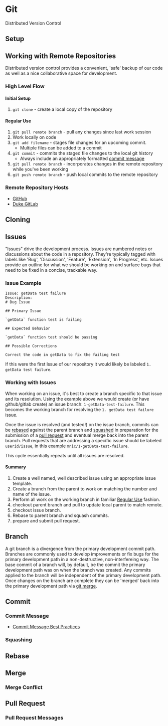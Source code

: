 # Git

Distributed Version Control

## Setup

## Working with Remote Repositories

Distributed version control provides a convenient, 'safe' backup of our code as well as a nice collaborative space for development.

### High Level Flow

#### Initial Setup

1. `git clone` - create a local copy of the repository

#### Regular Use

1. `git pull remote branch` - pull any changes since last work session
1. Work locally on code
1. `git add filename` - stages file changes for an upcoming commit.
    - Multiple files can be added to a commit
1. `git commit` - commits the staged file changes to the local git history
    - Always include an appropriately formatted [commit message](##Commit)
1. `git pull remote branch` - incorporates changes in the remote repository while you've been working
1. `git push remote branch` - push local commits to the remote repository

### Remote Repository Hosts

- [GitHub](https://github.com/)
- [Duke GitLab](https://gitlab.oit.duke.edu/)

## Cloning

## Issues

"Issues" drive the development process. Issues are numbered notes or discussions about the code in a repository.  They're typically tagged with labels like 'Bug', 'Discussion', 'Feature', 'Extension', 'In Progress', etc.  Issues provide an outline for what we should be working on and surface bugs that need to be fixed in a concise, trackable way.

### Issue Example

```
Issue: getData test failure
Description: 
# Bug Issue

## Primary Issue

`getData` function test is failing

## Expected Behavior

`getData` function test should be passing

## Possible Corrections

Correct the code in getData to fix the failing test
```

If this were the first Issue of our repository it would likely be labeled `1. getData test failure`.

### Working with Issues

When working on an issue, it's best to create a branch specific to that issue and its resolution. Using the example above we would create (or have github/gitlab create) an issue branch: `1-getData-test-failure`. This becomes the working branch for resolving the `1. getData test failure` issue.

Once the issue is resolved (and tested!) on the issue branch, commits can be [rebased](##Rebase) against the parent branch and [squashed](###Squashing) in preparation for the submission of a [pull request](##Pull-Request) and eventual merge back into the parent branch.  Pull requests that are addressing a specific issue should be labeled `userid/issue`, in this example `mnic/1-getData-test-failure`.

This cycle essentially repeats until all issues are resolved.

#### Summary

1. Create a well named, well described issue using an appropriate issue template.
1. Create a branch from the parent to work on matching the number and name of the issue.
1. Perform all work on the working branch in familiar [Regular Use](#Regular-Use) fashion.
1. checkout parent branch and pull to update local parent to match remote.
1. checkout issue branch.
1. Rebase to parent branch and squash commits.
1. prepare and submit pull request.

## Branch

A git branch is a divergence from the primary development commit path. Branches are commonly used to develop improvements or fix bugs for the primary development path in a non-destructive, non-interfereing way. The base commit of a branch will, by default, be the commit the primary development path was on when the branch was created. Any commits applied to the branch will be independent of the primary development path. Once changes on the branch are complete they can be 'merged' back into the primary development path via [git merge](##Merge).

## Commit

### Commit Message

- [Commit Message Best Practices](https://chris.beams.io/posts/git-commit/)

### Squashing

## Rebase

## Merge

### Merge Conflict

## Pull Request

### Pull Request Messages
